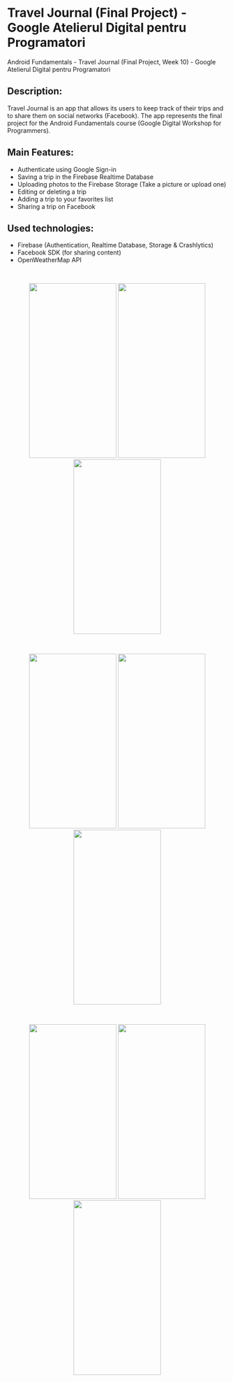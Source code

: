 # Travel Journal (Final Project) - Google Atelierul Digital pentru Programatori

Android Fundamentals - Travel Journal (Final Project, Week 10) - Google Atelierul Digital pentru Programatori

## Description:
Travel Journal is an app that allows its users to keep track of their trips and to share them on social networks (Facebook).
The app represents the final project for the Android Fundamentals course (Google Digital Workshop for Programmers).

## Main Features:
- Authenticate using Google Sign-in
- Saving a trip in the Firebase Realtime Database
- Uploading photos to the Firebase Storage (Take a picture or upload one)
- Editing or deleting a trip
- Adding a trip to your favorites list
- Sharing a trip on Facebook

## Used technologies:
- Firebase (Authentication, Realtime Database, Storage & Crashlytics)
- Facebook SDK (for sharing content)
- OpenWeatherMap API

<br />
<p align="center">
    <img src="https://i.imgur.com/JLi23iI.jpg" width="200" height="400"/>
    <img src="https://i.imgur.com/S3VXL5o.jpg" width="200" height="400"/>
    <img src="https://i.imgur.com/tF6NXJz.jpg" width="200" height="400"/>
</p>
<br />
<p align="center">
    <img src="https://i.imgur.com/aTrl8hi.jpg" width="200" height="400"/>
    <img src="https://i.imgur.com/2JRopV3.jpg" width="200" height="400"/>
    <img src="https://i.imgur.com/rCjU6RN.jpg" width="200" height="400"/>
</p>
<br />
<p align="center">
    <img src="https://i.imgur.com/V6vjZLq.jpg" width="200" height="400"/>
    <img src="https://i.imgur.com/KQmptON.jpg" width="200" height="400"/>
    <img src="https://i.imgur.com/Gna9gub.jpg" width="200" height="400"/>
</p>
